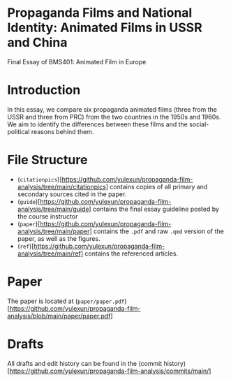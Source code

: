 # Propaganda Films and National Identity: Animated Films in USSR and China

Final Essay of BMS401: Animated Film in Europe

# Introduction

In this essay, we compare six propaganda animated films (three from the USSR and three from PRC) from the two countries in the 1950s and 1960s. We aim to identify the differences between these films and the social-political reasons behind them.

# File Structure

- (`citationpics`)[https://github.com/yulexun/propaganda-film-analysis/tree/main/citationpics] contains copies of all primary and secondary sources cited in the paper.
- (`guide`)[https://github.com/yulexun/propaganda-film-analysis/tree/main/guide] contains the final essay guideline posted by the course instructor
- (`paper`)[https://github.com/yulexun/propaganda-film-analysis/tree/main/paper] contains the `.pdf` and raw `.qmd` version of the paper, as well as the figures.
- (`ref`)[https://github.com/yulexun/propaganda-film-analysis/tree/main/ref] contains the referenced articles.

# Paper

The paper is located at (`paper/paper.pdf`)[https://github.com/yulexun/propaganda-film-analysis/blob/main/paper/paper.pdf]

# Drafts

All drafts and edit history can be found in the (commit history)[https://github.com/yulexun/propaganda-film-analysis/commits/main/]
